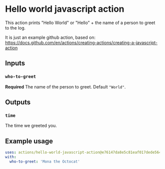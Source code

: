 
# Hello world javascript action

This action prints "Hello World" or "Hello" + the name of a person to greet to the log.

It is just an example github action, based on: https://docs.github.com/en/actions/creating-actions/creating-a-javascript-action

## Inputs

### `who-to-greet`

**Required** The name of the person to greet. Default `"World"`.

## Outputs

### `time`

The time we greeted you.

## Example usage

```yaml
uses: actions/hello-world-javascript-action@e76147da8e5c81eaf017dede5645551d4b94427b
with:
  who-to-greet: 'Mona the Octocat'
```

